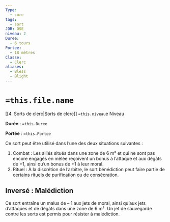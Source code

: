 ```yaml
---
Type:
  - core
tags:
  - sort
JDR: OSE
niveau: 2
Duree:
  - 6 tours
Portee:
  - 18 mètres
Classe:
  - Clerc
aliases:
  - Bless
  - Blight
---
```

# `=this.file.name`  

[[4. Sorts de clerc|Sorts de clerc]] `=this.niveau`e Niveau

**Durée** : `=this.Duree`

**Portée** : `=this.Portee`

Ce sort peut être utilisé dans l’une des deux situations suivantes :

1. Combat : Les alliés situés dans une zone de 6 m² et qui ne sont pas encore engagés en mêlée reçoivent un bonus à l’attaque et aux dégâts de +1, ainsi qu’un bonus de +1 à leur moral.
2. Rituel : À la discrétion de l’arbitre, le sort bénédiction peut faire partie de certains rituels de purification ou de consécration.

## Inversé : Malédiction

Ce sort entraîne un malus de – 1 aux jets de moral, ainsi qu’aux jets d’attaques et de dégâts dans une zone de 6 m². Un jet de sauvegarde contre les sorts est permis pour résister à malédiction.
